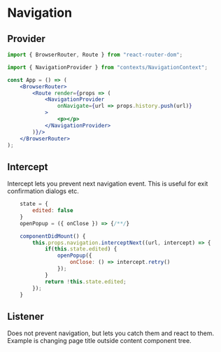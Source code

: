 # Navigation

## Provider

```jsx
import { BrowserRouter, Route } from "react-router-dom";

import { NavigationProvider } from "contexts/NavigationContext";

const App = () => (
    <BrowserRouter>
        <Route render={props => (
            <NavigationProvider
                onNavigate={url => props.history.push(url)}
            >
                <p></p>
            </NavigationProvider>
        )}/>
    </BrowserRouter>
);
```

## Intercept

Intercept lets you prevent next navigation event. This is useful for exit confirmation dialogs etc.


```jsx
    state = {
        edited: false
    }
    openPopup = ({ onClose }) => {/**/}

    componentDidMount() {
        this.props.navigation.interceptNext((url, intercept) => {
            if(this.state.edited) {
                openPopup({
                    onClose: () => intercept.retry()
                });
            }
            return !this.state.edited;
        });
    }
```

## Listener

Does not prevent navigation, but lets you catch them and react to them. Example is changing page title outside content component tree.
